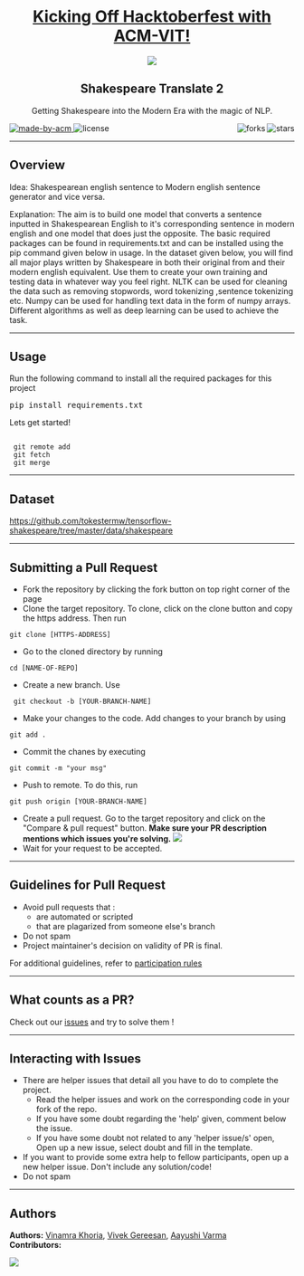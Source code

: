 <h1 align="center"><a href="https://organize.mlh.io/participants/events/4390-kickstarting-hacktoberfest-with-acm-vit">Kicking Off Hacktoberfest with ACM-VIT!</a></h1>
<p align="center">
<img src="https://raw.githubusercontent.com/Malika01/hacktoberfest-readme/master/Final.png">
</p>

<h2 align="center"> Shakespeare Translate 2</h2>

<p align="center"> 
Getting Shakespeare into the Modern Era with the magic of NLP.
</p>

<p>
  <a href="https://acmvit.in/" target="_blank">
    <img alt="made-by-acm" src="https://img.shields.io/badge/MADE%20BY-ACM%20VIT-blue?style=for-the-badge" />
  </a>
    <!-- Uncomment the below line to add the license badge. Make sure the right license badge is reflected. -->
    <img alt="license" src="https://img.shields.io/badge/License-MIT-green.svg?style=for-the-badge"  />
    <img alt="stars" src="https://img.shields.io/github/stars/ACM-VIT/Good-Client-Bad-Client?style=social" align="right"/> 
    <img alt="forks" src="https://img.shields.io/github/forks/ACM-VIT/Good-Client-Bad-Client?style=social" align="right"/>
</p>

---
## Overview

Idea:
Shakespearean english sentence to Modern english sentence generator and vice versa.

Explanation:
The aim is to build one model that converts a sentence inputted in Shakespearean English to it's corresponding sentence in modern english and one model that does just the opposite. The basic required packages can be found in requirements.txt and can be installed using the pip command given below in usage. In the dataset given below, you will find all major plays written by Shakespeare in both their original from and their modern english equivalent. Use them to create your own training and testing data in whatever way you feel right. NLTK can be used for cleaning the data such as removing stopwords, word tokenizing ,sentence tokenizing etc. Numpy can be used for handling text data in the form of numpy arrays. Different algorithms as well as deep learning can be used to achieve the task.


---
## Usage
Run the following command to install all the required packages for this project
<pre>pip install requirements.txt</pre>

Lets get started!
 <pre><code>
 git remote add
 git fetch 
 git merge</code></pre>
---
## Dataset

https://github.com/tokestermw/tensorflow-shakespeare/tree/master/data/shakespeare


---
## Submitting a Pull Request

 * Fork the repository by clicking the fork button on top right corner of the page
 * Clone the target repository. To clone, click on the clone button and copy the https address. Then run 
 <pre><code>git clone [HTTPS-ADDRESS]</code></pre>
* Go to the cloned directory by running 
<pre><code>cd [NAME-OF-REPO]</code></pre>
* Create a new branch. Use 
<pre><code> git checkout -b [YOUR-BRANCH-NAME]</code></pre>
* Make your changes to the code. Add changes to your branch by using 
<pre><code>git add .</code></pre>
* Commit the chanes by executing
<pre><code>git commit -m "your msg"</code></pre>
* Push to remote. To do this, run 
<pre><code>git push origin [YOUR-BRANCH-NAME]</code></pre>
* Create a pull request. Go to the target repository and click on the "Compare & pull request" button. **Make sure your PR description mentions which issues you're solving.**
<img src="https://drive.google.com/u/1/uc?id=1f9JKAR-kRvCRGxIs_SAvegaYDPx53T9G&export=download"></img>
* Wait for your request to be accepted.

---
## Guidelines for Pull Request

  * Avoid pull requests that :
      * are automated or scripted
      * that are plagarized from someone else's branch
  * Do not spam
  * Project maintainer's decision on validity of PR is final.

  For additional guidelines, refer to [participation rules](https://hacktoberfest.digitalocean.com/details#rules)

---


## What counts as a PR?
Check out our [issues](https://github.com/ACM-VIT/Shakespeare-Translate/issues) and try to solve them !
  

---
## Interacting with Issues

  * There are helper issues that detail all you have to do to complete the project.
      * Read the helper issues and work on the corresponding code in your fork of the repo.
      * If you have some doubt regarding the 'help' given, comment below the issue.
      * If you have some doubt not related to any 'helper issue/s' open, Open up a new issue, select doubt and fill in the template.
  * If you want to provide some extra help to fellow participants, open up a new helper issue. Don't include any solution/code!
  * Do not spam

---
## Authors

**Authors:** 
[Vinamra Khoria](https://github.com/vinamrak),
[Vivek Gereesan](https://github.com/vivek032001),
[Aayushi Varma](https://github.com/aayuv17)<br>
**Contributors:** 
<!--Generate contributors list using this link - https://contributors-img.web.app/preview--> 
<a href="https://github.com/ACM-VIT/Shakespeare-Translate/graphs/contributors">
  <img src="https://contributors-img.web.app/image?repo=ACM-VIT/Shakespeare-Translate" />
</a>


